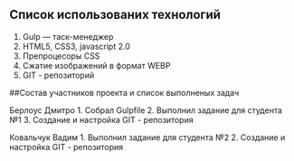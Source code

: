 ## Список использованих технологий
1. Gulp — таск-менеджер
2. HTML5, CSS3, javascript 2.0
3. Препроцесоры CSS
4. Сжатие изображений в формат WEBP
5. GIT - репозиторий

##Состав участников проекта и список выполненых задач

Берлоус Дмитро
	1. Собрал Gulpfile
	2. Выполнил задание для студента №1	
	3. Создание и настройка GIT - репозитория

Ковальчук Вадим
	1. Выполнил задание для студента №2
	2. Создание и настройка GIT - репозитория